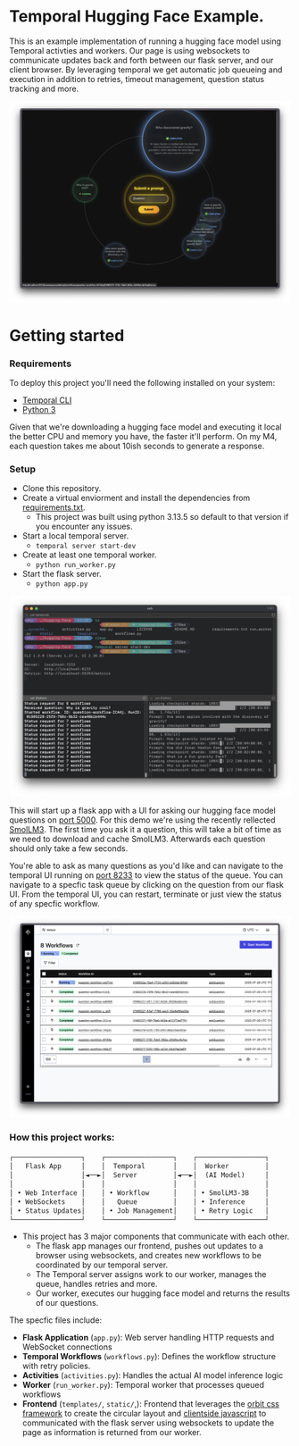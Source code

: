 # Temporal Hugging Face Example.

This is an example implementation of running a hugging face model using Temporal activties and workers. Our page is using websockets to communicate updates back and forth between our flask server, and our client browser. By leveraging temporal we get automatic job queueing and execution in addition to retries, timeout management, question status tracking and more.

![Screenshot of running application](images/ScreenshotTop.png)

# Getting started

### Requirements

To deploy this project you'll need the following installed on your system:

- [Temporal CLI](https://temporal.io/setup/install-temporal-cli)
- [Python 3](https://github.com/pyenv/pyenv)

Given that we're downloading a hugging face model and executing it local the better CPU and memory you have, the faster it'll perform. On my M4, each question takes me about 10ish seconds to generate a response.

### Setup

- Clone this repository.
- Create a virtual enviorment and install the dependencies from [requirements.txt](requirements.txt).
  - This project was built using python 3.13.5 so default to that version if you encounter any issues.
- Start a local temporal server.
  - `temporal server start-dev`
- Create at least one temporal worker.
  - `python run_worker.py`
- Start the flask server.
  - `python app.py`

![Screenshot of terminal running the above processes](images/Terminal.png)

This will start up a flask app with a UI for asking our hugging face model questions on [port 5000](localhost://5000). For this demo we're using the recently rellected [SmolLM3](https://huggingface.co/HuggingFaceTB/SmolLM3-3B). The first time you ask it a question, this will take a bit of time as we need to download and cache SmolLM3. Afterwards each question should only take a few seconds.

You're able to ask as many questions as you'd like and can navigate to the temporal UI running on [port 8233](localhost://8233) to view the status of the queue. You can navigate to a specfic task queue by clicking on the question from our flask UI. From the temporal UI, you can restart, terminate or just view the status of any specfic workflow.

![Temporal UI](images/Temporal.png)

### How this project works:

```
┌─────────────────┐    ┌─────────────────┐    ┌─────────────────┐
│   Flask App     │    │  Temporal       │    │  Worker         │
│                 │◄──►│  Server         │◄──►│  (AI Model)     │
│                 │    │                 │    │                 │
│ • Web Interface │    │ • Workflow      │    │ • SmolLM3-3B    │
│ • WebSockets    │    │   Queue         │    │ • Inference     │
│ • Status Updates│    │ • Job Management│    │ • Retry Logic   │
└─────────────────┘    └─────────────────┘    └─────────────────┘
```

- This project has 3 major components that communicate with each other.
  - The flask app manages our frontend, pushes out updates to a browser using websockets, and creates new workflows to be coordinated by our temporal server.
  - The Temporal server assigns work to our worker, manages the queue, handles retries and more.
  - Our worker, executes our hugging face model and returns the results of our questions.

The specfic files include:

- **Flask Application** (`app.py`): Web server handling HTTP requests and WebSocket connections
- **Temporal Workflows** (`workflows.py`): Defines the workflow structure with retry policies.
- **Activities** (`activities.py`): Handles the actual AI model inference logic
- **Worker** (`run_worker.py`): Temporal worker that processes queued workflows
- **Frontend** (`templates/`, `static/`,): Frontend that leverages the [orbit css framework](https://github.com/zumerlab/orbit) to create the circular layout and [clientside javascript](`static/app.js`) to communicated with the flask server using websockets to update the page as information is returned from our worker.
